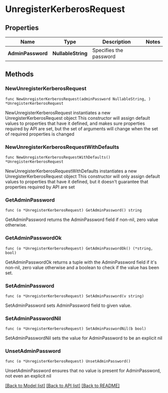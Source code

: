 # UnregisterKerberosRequest

## Properties

Name | Type | Description | Notes
------------ | ------------- | ------------- | -------------
**AdminPassword** | **NullableString** | Specifies the password | 

## Methods

### NewUnregisterKerberosRequest

`func NewUnregisterKerberosRequest(adminPassword NullableString, ) *UnregisterKerberosRequest`

NewUnregisterKerberosRequest instantiates a new UnregisterKerberosRequest object
This constructor will assign default values to properties that have it defined,
and makes sure properties required by API are set, but the set of arguments
will change when the set of required properties is changed

### NewUnregisterKerberosRequestWithDefaults

`func NewUnregisterKerberosRequestWithDefaults() *UnregisterKerberosRequest`

NewUnregisterKerberosRequestWithDefaults instantiates a new UnregisterKerberosRequest object
This constructor will only assign default values to properties that have it defined,
but it doesn't guarantee that properties required by API are set

### GetAdminPassword

`func (o *UnregisterKerberosRequest) GetAdminPassword() string`

GetAdminPassword returns the AdminPassword field if non-nil, zero value otherwise.

### GetAdminPasswordOk

`func (o *UnregisterKerberosRequest) GetAdminPasswordOk() (*string, bool)`

GetAdminPasswordOk returns a tuple with the AdminPassword field if it's non-nil, zero value otherwise
and a boolean to check if the value has been set.

### SetAdminPassword

`func (o *UnregisterKerberosRequest) SetAdminPassword(v string)`

SetAdminPassword sets AdminPassword field to given value.


### SetAdminPasswordNil

`func (o *UnregisterKerberosRequest) SetAdminPasswordNil(b bool)`

 SetAdminPasswordNil sets the value for AdminPassword to be an explicit nil

### UnsetAdminPassword
`func (o *UnregisterKerberosRequest) UnsetAdminPassword()`

UnsetAdminPassword ensures that no value is present for AdminPassword, not even an explicit nil

[[Back to Model list]](../README.md#documentation-for-models) [[Back to API list]](../README.md#documentation-for-api-endpoints) [[Back to README]](../README.md)


